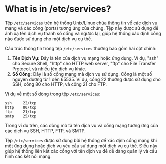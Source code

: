 # What is in /etc/services?

Tệp `/etc/services` trên hệ thống Unix/Linux chứa thông tin về các dịch vụ mạng và các cổng (ports) tương ứng của chúng. Tệp này được sử dụng để ánh xạ tên dịch vụ thành số cổng và ngược lại, giúp hệ thống xác định cổng nào được sử dụng cho một dịch vụ cụ thể.

Cấu trúc thông tin trong tệp `/etc/services` thường bao gồm hai cột chính:

1. **Tên Dịch Vụ:** Đây là tên của dịch vụ mạng hoặc ứng dụng. Ví dụ, "ssh" cho Secure Shell, "http" cho HTTP web server, "ftp" cho File Transfer Protocol, và nhiều tên dịch vụ khác.
2. **Số Cổng:** Đây là số cổng mạng mà dịch vụ sử dụng. Cổng là một số nguyên dương từ 1 đến 65535. Ví dụ, cổng 22 thường được sử dụng cho SSH, cổng 80 cho HTTP, và cổng 21 cho FTP.

Ví dụ về một số dòng trong tệp `/etc/services`:

```
ssh     22/tcp
http    80/tcp
ftp     21/tcp
smtp    25/tcp

```

Trong ví dụ trên, các dòng mô tả tên dịch vụ và cổng mạng tương ứng của các dịch vụ SSH, HTTP, FTP, và SMTP.

Tệp `/etc/services` được sử dụng bởi hệ thống để xác định cổng mạng khi một ứng dụng hoặc dịch vụ yêu cầu sử dụng một dịch vụ cụ thể. Điều này giúp hệ thống liên kết các cổng với tên dịch vụ để dễ dàng quản lý và cấu hình các kết nối mạng.